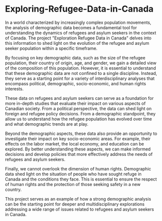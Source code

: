 # Exploring-Refugee-Data-in-Canada

In a world characterized by increasingly complex population movements, the analysis of demographic data becomes a fundamental tool for understanding the dynamics of refugees and asylum seekers in the context of Canada. The project "Exploration Refugee Data in Canada" delves into this information to shed light on the evolution of the refugee and asylum seeker population within a specific timeframe.

By focusing on key demographic data, such as the size of the refugee population, their country of origin, age, and gender, we gain a detailed view of the composition of this population. However, it is essential to understand that these demographic data are not confined to a single discipline. Instead, they serve as a starting point for a variety of interdisciplinary analyses that encompass political, demographic, socio-economic, and human rights interests.

These data on refugees and asylum seekers can serve as a foundation for more in-depth studies that evaluate their impact on various aspects of Canadian society. From a political perspective, the data can shed light on foreign and refugee policy decisions. From a demographic standpoint, they allow us to understand how the refugee population has evolved over time and what demographic trends are at play.

Beyond the demographic aspects, these data also provide an opportunity to investigate their impact on key socio-economic areas. For example, their effects on the labor market, the local economy, and education can be explored. By better understanding these aspects, we can make informed decisions and develop policies that more effectively address the needs of refugees and asylum seekers.

Finally, we cannot overlook the dimension of human rights. Demographic data shed light on the situation of people who have sought refuge in Canada and the conditions they face. This is essential to ensure the respect of human rights and the protection of those seeking safety in a new country.

This project serves as an example of how a strong demographic analysis can be the starting point for deeper and multidisciplinary explorations addressing a wide range of issues related to refugees and asylum seekers in Canada.
